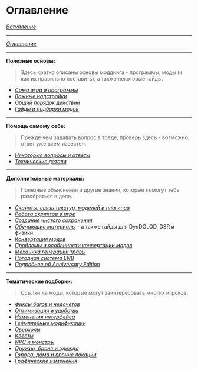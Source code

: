 # Оглавление

[*Вступление*](00_Вступление.md)

------

[*Оглавление*](01_Оглавление.md)

------

**Полезные основы:**  
> Здесь кратко описаны основы моддинга - программы, моды (и как их правильно поставить), а также некоторые гайды.

+ [*Сама игра и программы*](01_Main_Info/01_Сама_игра_и_программы.md)
+ [*Важные надстройки*](01_Main_Info/02_Важные_надстройки.md)
+ [*Общий порядок действий*](01_Main_Info/03_Общий_порядок_действий.md)
+ [*Гайды и подборки модов*](01_Main_Info/04_Гайды_и_подборки_модов.md)

------

**Помощь самому себе:**  
> Прежде чем задавать вопрос в треде, проверь здесь - возможно, ответ уже всем известен.

+ [*Некоторые вопросы и ответы*](02_Self_Help/01_Некоторые_вопросы_и_ответы.md)
+ [*Технические детали*](02_Self_Help/02_Технические_детали.md)

------

**Дополнительные материалы:**  
> Полезные объяснения и другие знания, которые помогут тебе разобраться в деле.

+ [*Скрипты, связь текстур, моделей и плагинов*](03_Addon_Info/01_Скрипты_связь_текстур_моделей_и_плагинов.md)
+ [*Работа скриптов в игре*](03_Addon_Info/02_Работа_скриптов_в_игре.md)
+ [*Создание чистого сохранения*](03_Addon_Info/03_Создание_чистого_сохранения.md)
+ [*Обучающие материалы*](03_Addon_Info/04_Обучающие_материалы.md) - а также гайды для DynDOLOD, DSR и физики.
+ [*Конвертация модов*](03_Addon_Info/05_Конвертация_модов.md)
+ [*Проблемы и особенности конвертации модов*](03_Addon_Info/06_Проблемы_и_особенности_конвертации_модов.md)
+ [*Механика генерации травы*](03_Addon_Info/07_Механика_генерации_травы.md)
+ [*Погодная система ENB*](03_Addon_Info/08_Погодная_система_ENB.md)
+ [*Подробнее об Anniversary Edition*](03_Addon_Info/09_Подробнее_об_Anniversary_Edition.md)

------

**Тематические подборки:**  
> Ссылки на моды, которые могут заинтересовать многих игроков.

+ [*Фиксы багов и недочётов*](04_Anon_Collection/01_Фиксы_багов_и_недочётов.md)
+ [*Оптимизация и удобства*](04_Anon_Collection/02_Оптимизация_и_удобства.md)
+ [*Изменения интерфейса*](04_Anon_Collection/03_Изменения_интерфейса.md)
+ [*Геймплейные модификации*](04_Anon_Collection/04_Геймплейные_модификации.md)
+ [*Оверхолы*](04_Anon_Collection/05_Оверхолы.md)
+ [*Квесты*](04_Anon_Collection/06_Квесты.md)
+ [*NPC и монстры*](04_Anon_Collection/07_NPC_и_монстры.md)
+ [*Оружие, броня и одежда*](04_Anon_Collection/08_Оружие_броня_одежда.md)
+ [*Города, дома и прочие локации*](04_Anon_Collection/09_Города_дома_прочие_локации.md)
+ [*Графические изменения*](04_Anon_Collection/10_Графические_изменения.md)
